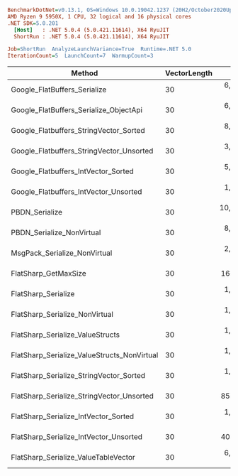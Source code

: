 ``` ini

BenchmarkDotNet=v0.13.1, OS=Windows 10.0.19042.1237 (20H2/October2020Update)
AMD Ryzen 9 5950X, 1 CPU, 32 logical and 16 physical cores
.NET SDK=5.0.201
  [Host]   : .NET 5.0.4 (5.0.421.11614), X64 RyuJIT
  ShortRun : .NET 5.0.4 (5.0.421.11614), X64 RyuJIT

Job=ShortRun  AnalyzeLaunchVariance=True  Runtime=.NET 5.0  
IterationCount=5  LaunchCount=7  WarmupCount=3  

```
|                                      Method | VectorLength |        Mean |     Error |    StdDev |      Median |         P25 |         P95 |  Gen 0 | Allocated |
|-------------------------------------------- |------------- |------------:|----------:|----------:|------------:|------------:|------------:|-------:|----------:|
|                Google_FlatBuffers_Serialize |           30 |  6,157.3 ns | 132.19 ns | 217.20 ns |  6,077.0 ns |  6,006.7 ns |  6,593.9 ns | 0.0076 |     144 B |
|      Google_FlatBuffers_Serialize_ObjectApi |           30 |  6,489.7 ns |  62.46 ns |  95.38 ns |  6,453.7 ns |  6,432.9 ns |  6,713.9 ns | 0.0076 |     144 B |
|      Google_Flatbuffers_StringVector_Sorted |           30 |  8,498.2 ns | 240.72 ns | 388.72 ns |  8,481.0 ns |  8,166.3 ns |  9,116.0 ns |      - |     232 B |
|    Google_Flatbuffers_StringVector_Unsorted |           30 |  3,416.4 ns |  33.09 ns |  52.48 ns |  3,399.5 ns |  3,393.3 ns |  3,533.1 ns | 0.0076 |     144 B |
|         Google_Flatbuffers_IntVector_Sorted |           30 |  5,774.3 ns | 260.86 ns | 421.24 ns |  5,937.6 ns |  5,303.1 ns |  6,306.4 ns | 0.0076 |     232 B |
|       Google_Flatbuffers_IntVector_Unsorted |           30 |  1,953.2 ns |  12.34 ns |  20.28 ns |  1,941.1 ns |  1,937.0 ns |  1,980.4 ns | 0.0076 |     144 B |
|                              PBDN_Serialize |           30 | 10,596.3 ns | 387.38 ns | 625.54 ns | 10,314.8 ns | 10,175.3 ns | 11,963.9 ns |      - |      32 B |
|                   PBDN_Serialize_NonVirtual |           30 |  8,517.8 ns |  68.02 ns | 105.90 ns |  8,502.3 ns |  8,458.6 ns |  8,664.2 ns |      - |      32 B |
|                MsgPack_Serialize_NonVirtual |           30 |  2,613.4 ns |  40.50 ns |  64.23 ns |  2,586.5 ns |  2,546.3 ns |  2,709.5 ns | 0.1488 |   2,528 B |
|                        FlatSharp_GetMaxSize |           30 |    166.2 ns |   5.78 ns |   9.33 ns |    158.7 ns |    158.4 ns |    178.0 ns |      - |         - |
|                         FlatSharp_Serialize |           30 |  1,799.3 ns | 108.73 ns | 175.58 ns |  1,704.4 ns |  1,680.3 ns |  2,143.3 ns |      - |         - |
|              FlatSharp_Serialize_NonVirtual |           30 |  1,127.7 ns |  25.08 ns |  39.78 ns |  1,114.7 ns |  1,100.2 ns |  1,212.3 ns |      - |         - |
|            FlatSharp_Serialize_ValueStructs |           30 |  1,430.4 ns |  49.15 ns |  75.06 ns |  1,435.8 ns |  1,362.4 ns |  1,531.9 ns |      - |         - |
| FlatSharp_Serialize_ValueStructs_NonVirtual |           30 |  1,190.4 ns |   9.56 ns |  15.44 ns |  1,193.3 ns |  1,175.3 ns |  1,218.1 ns |      - |         - |
|     FlatSharp_Serialize_StringVector_Sorted |           30 |  1,814.8 ns |  44.90 ns |  71.21 ns |  1,803.5 ns |  1,770.2 ns |  1,945.7 ns | 0.0038 |      88 B |
|   FlatSharp_Serialize_StringVector_Unsorted |           30 |    852.2 ns |   3.73 ns |   6.03 ns |    850.0 ns |    849.1 ns |    867.9 ns |      - |         - |
|        FlatSharp_Serialize_IntVector_Sorted |           30 |  1,319.5 ns |  52.86 ns |  83.84 ns |  1,282.5 ns |  1,263.0 ns |  1,473.2 ns | 0.0038 |      88 B |
|      FlatSharp_Serialize_IntVector_Unsorted |           30 |    408.6 ns |   2.05 ns |   3.26 ns |    408.4 ns |    405.6 ns |    412.9 ns |      - |         - |
|        FlatSharp_Serialize_ValueTableVector |           30 |  6,512.7 ns | 152.08 ns | 236.76 ns |  6,432.2 ns |  6,341.2 ns |  7,018.6 ns |      - |         - |
